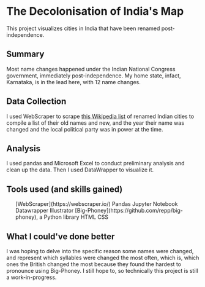 # The Decolonisation of India's Map
This project visualizes cities in India that have been renamed post-independence. 

## Summary 
Most name changes happened under the Indian National Congress government, immediately post-independence. My home state, infact, Karnataka, is in the lead here, with 12 name changes. 

## Data Collection
I used WebScraper to scrape [this Wikipedia list](https://en.wikipedia.org/wiki/Renaming_of_cities_in_India) of renamed Indian cities to compile a list of their old names and new, and the year their name was changed and the local political party was in power at the time. 

## Analysis
I used pandas and Microsoft Excel to conduct preliminary analysis and clean up the data. Then I used DataWrapper to visualize it. 

## Tools used (and skills gained)
<ul>[WebScraper](https://webscraper.io/)
Pandas
Jupyter Notebook
Datawrapper
Illustrator
[Big-Phoney](https://github.com/repp/big-phoney), a Python library
HTML
CSS</ul> 

## What I could've done better
I was hoping to delve into the specific reason some names were changed, and represent which syllables were changed the most often, which is, which ones the British changed the most because they found the hardest to pronounce using Big-Phoney. I still hope to, so technically this project is still a work-in-progress. 
